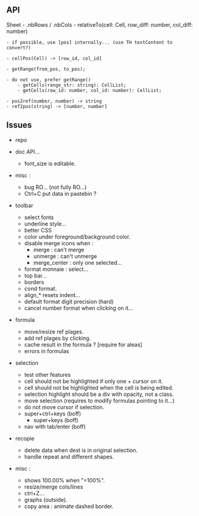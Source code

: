 ## API

Sheet
    - .nbRows / .nbCols
    - relativeTo(cell: Cell, row_diff: number, col_diff: number)

    - if possible, use [pos] internally... (use TH textContent to convert?)

    - cellPos(Cell) -> [row_id, col_id]

    - getRange(from_pos, to_pos);

    - do not use, prefer getRange()
        - getCells(range_str: string): CellList;
        - getCells(row_id: number, col_id: number): CellList;

    - pos2ref(number, number) -> string
    - ref2pos(string) -> [number, number]

## Issues

- repo
- doc API...

	- font_size is editable.

- misc :
	- bug RO... (not fully RO...)
	- Ctrl+C put data in pastebin ?
- toolbar
	- select fonts
	- underline style...
	- better CSS
	- color under foreground/background color.
	- disable merge icons when :
		- merge : can't merge
		- unmerge : can't unmerge
		- merge_center : only one selected...
	- format monnaie : select...
	- top bar...
	- borders
	- cond format.
	- align_* resets indent...
	- default format digit precision (hard)
	- cancel number format when clicking on it...
- formula
	- move/resize ref plages.
	- add ref plages by clicking.
	- cache result in the formula ? [require for aleas]
	- errors in formulas
- selection
	- test other features
	- cell should not be highlighted if only one + cursor on it.
	- cell should not be highlighted when the cell is being edited.
	- selection highlight should be a div with opacity, not a class.
	- move selection (requires to modify formulas pointing to it...)
	- do not move cursor if selection.
	- super+ctrl+keys (boff)
		- super+keys  (boff)
	- nav with tab/enter (boff)
- recopie
	- delete data when dest is in original selection.
	- handle repeat and different shapes.
- misc :
	- shows 100.00% when "=100%".
	- resize/merge cols/lines
	- ctrl+Z...
	- graphs (outside).
	- copy area : animate dashed border.